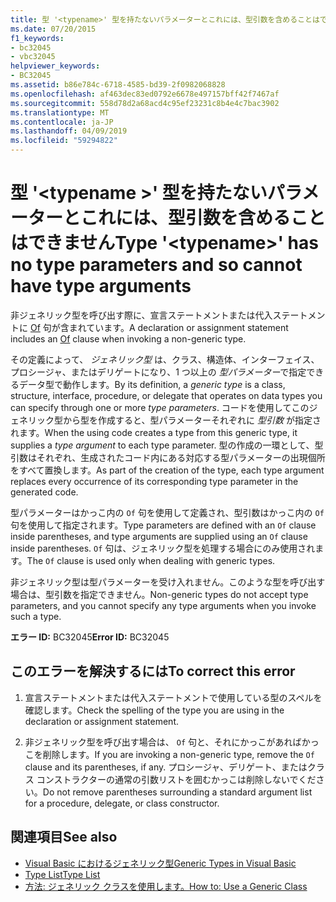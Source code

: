 ```yaml
---
title: 型 '<typename>' 型を持たないパラメーターとこれには、型引数を含めることはできません
ms.date: 07/20/2015
f1_keywords:
- bc32045
- vbc32045
helpviewer_keywords:
- BC32045
ms.assetid: b86e784c-6718-4585-bd39-2f0982068828
ms.openlocfilehash: af463dec83ed0792e6678e497157bff42f7467af
ms.sourcegitcommit: 558d78d2a68acd4c95ef23231c8b4e4c7bac3902
ms.translationtype: MT
ms.contentlocale: ja-JP
ms.lasthandoff: 04/09/2019
ms.locfileid: "59294822"
---
```

# <a name="type-typename-has-no-type-parameters-and-so-cannot-have-type-arguments"></a><span data-ttu-id="218f0-102">型 '\<typename >' 型を持たないパラメーターとこれには、型引数を含めることはできません</span><span class="sxs-lookup"><span data-stu-id="218f0-102">Type '\<typename>' has no type parameters and so cannot have type arguments</span></span>
<span data-ttu-id="218f0-103">非ジェネリック型を呼び出す際に、宣言ステートメントまたは代入ステートメントに [Of](../../visual-basic/language-reference/statements/of-clause.md) 句が含まれています。</span><span class="sxs-lookup"><span data-stu-id="218f0-103">A declaration or assignment statement includes an [Of](../../visual-basic/language-reference/statements/of-clause.md) clause when invoking a non-generic type.</span></span>  
  
 <span data-ttu-id="218f0-104">その定義によって、 *ジェネリック型* は、クラス、構造体、インターフェイス、プロシージャ、またはデリゲートになり、1 つ以上の *型パラメーター*で指定できるデータ型で動作します。</span><span class="sxs-lookup"><span data-stu-id="218f0-104">By its definition, a *generic type* is a class, structure, interface, procedure, or delegate that operates on data types you can specify through one or more *type parameters*.</span></span> <span data-ttu-id="218f0-105">コードを使用してこのジェネリック型から型を作成すると、型パラメーターそれぞれに *型引数* が指定されます。</span><span class="sxs-lookup"><span data-stu-id="218f0-105">When the using code creates a type from this generic type, it supplies a *type argument* to each type parameter.</span></span> <span data-ttu-id="218f0-106">型の作成の一環として、型引数はそれぞれ、生成されたコード内にある対応する型パラメーターの出現個所をすべて置換します。</span><span class="sxs-lookup"><span data-stu-id="218f0-106">As part of the creation of the type, each type argument replaces every occurrence of its corresponding type parameter in the generated code.</span></span>  
  
 <span data-ttu-id="218f0-107">型パラメーターはかっこ内の `Of` 句を使用して定義され、型引数はかっこ内の `Of` 句を使用して指定されます。</span><span class="sxs-lookup"><span data-stu-id="218f0-107">Type parameters are defined with an `Of` clause inside parentheses, and type arguments are supplied using an `Of` clause inside parentheses.</span></span> <span data-ttu-id="218f0-108">`Of` 句は、ジェネリック型を処理する場合にのみ使用されます。</span><span class="sxs-lookup"><span data-stu-id="218f0-108">The `Of` clause is used only when dealing with generic types.</span></span>  
  
 <span data-ttu-id="218f0-109">非ジェネリック型は型パラメーターを受け入れません。このような型を呼び出す場合は、型引数を指定できません。</span><span class="sxs-lookup"><span data-stu-id="218f0-109">Non-generic types do not accept type parameters, and you cannot specify any type arguments when you invoke such a type.</span></span>  
  
 <span data-ttu-id="218f0-110">**エラー ID:** BC32045</span><span class="sxs-lookup"><span data-stu-id="218f0-110">**Error ID:** BC32045</span></span>  
  
## <a name="to-correct-this-error"></a><span data-ttu-id="218f0-111">このエラーを解決するには</span><span class="sxs-lookup"><span data-stu-id="218f0-111">To correct this error</span></span>  
  
1. <span data-ttu-id="218f0-112">宣言ステートメントまたは代入ステートメントで使用している型のスペルを確認します。</span><span class="sxs-lookup"><span data-stu-id="218f0-112">Check the spelling of the type you are using in the declaration or assignment statement.</span></span>  
  
2. <span data-ttu-id="218f0-113">非ジェネリック型を呼び出す場合は、 `Of` 句と、それにかっこがあればかっこを削除します。</span><span class="sxs-lookup"><span data-stu-id="218f0-113">If you are invoking a non-generic type, remove the `Of` clause and its parentheses, if any.</span></span> <span data-ttu-id="218f0-114">プロシージャ、デリゲート、またはクラス コンストラクターの通常の引数リストを囲むかっこは削除しないでください。</span><span class="sxs-lookup"><span data-stu-id="218f0-114">Do not remove parentheses surrounding a standard argument list for a procedure, delegate, or class constructor.</span></span>  
  
## <a name="see-also"></a><span data-ttu-id="218f0-115">関連項目</span><span class="sxs-lookup"><span data-stu-id="218f0-115">See also</span></span>

- [<span data-ttu-id="218f0-116">Visual Basic におけるジェネリック型</span><span class="sxs-lookup"><span data-stu-id="218f0-116">Generic Types in Visual Basic</span></span>](../../visual-basic/programming-guide/language-features/data-types/generic-types.md)
- [<span data-ttu-id="218f0-117">Type List</span><span class="sxs-lookup"><span data-stu-id="218f0-117">Type List</span></span>](../../visual-basic/language-reference/statements/type-list.md)
- [<span data-ttu-id="218f0-118">方法: ジェネリック クラスを使用します。</span><span class="sxs-lookup"><span data-stu-id="218f0-118">How to: Use a Generic Class</span></span>](../../visual-basic/programming-guide/language-features/data-types/how-to-use-a-generic-class.md)
